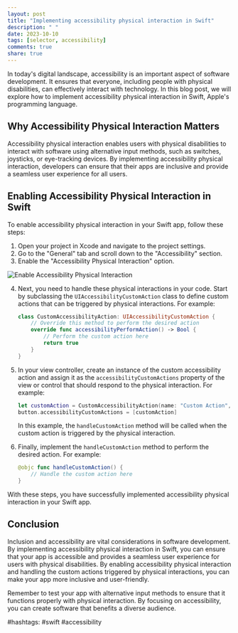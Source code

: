 ```yaml
---
layout: post
title: "Implementing accessibility physical interaction in Swift"
description: " "
date: 2023-10-10
tags: [selector, accessibility]
comments: true
share: true
---
```


In today's digital landscape, accessibility is an important aspect of software development. It ensures that everyone, including people with physical disabilities, can effectively interact with technology. In this blog post, we will explore how to implement accessibility physical interaction in Swift, Apple's programming language.

## Why Accessibility Physical Interaction Matters

Accessibility physical interaction enables users with physical disabilities to interact with software using alternative input methods, such as switches, joysticks, or eye-tracking devices. By implementing accessibility physical interaction, developers can ensure that their apps are inclusive and provide a seamless user experience for all users.

## Enabling Accessibility Physical Interaction in Swift

To enable accessibility physical interaction in your Swift app, follow these steps:

1. Open your project in Xcode and navigate to the project settings.
2. Go to the "General" tab and scroll down to the "Accessibility" section.
3. Enable the "Accessibility Physical Interaction" option.

![Enable Accessibility Physical Interaction](assets/enable-accessibility-physical-interaction.png)

4. Next, you need to handle these physical interactions in your code. Start by subclassing the `UIAccessibilityCustomAction` class to define custom actions that can be triggered by physical interactions. For example:

   ```swift
   class CustomAccessibilityAction: UIAccessibilityCustomAction {
       // Override this method to perform the desired action
       override func accessibilityPerformAction() -> Bool {
           // Perform the custom action here
           return true
       }
   }
   ```

5. In your view controller, create an instance of the custom accessibility action and assign it as the `accessibilityCustomActions` property of the view or control that should respond to the physical interaction. For example:

   ```swift
   let customAction = CustomAccessibilityAction(name: "Custom Action", target: self, selector: #selector(handleCustomAction))
   button.accessibilityCustomActions = [customAction]
   ```

   In this example, the `handleCustomAction` method will be called when the custom action is triggered by the physical interaction.

6. Finally, implement the `handleCustomAction` method to perform the desired action. For example:

   ```swift
   @objc func handleCustomAction() {
       // Handle the custom action here
   }
   ```

With these steps, you have successfully implemented accessibility physical interaction in your Swift app.

## Conclusion

Inclusion and accessibility are vital considerations in software development. By implementing accessibility physical interaction in Swift, you can ensure that your app is accessible and provides a seamless user experience for users with physical disabilities. By enabling accessibility physical interaction and handling the custom actions triggered by physical interactions, you can make your app more inclusive and user-friendly.

Remember to test your app with alternative input methods to ensure that it functions properly with physical interaction. By focusing on accessibility, you can create software that benefits a diverse audience.

#hashtags: #swift #accessibility